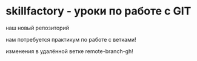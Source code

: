 # skillfactory - уроки по работе с GIT

наш новый репозиторий

нам потребуется практикум по работе с ветками!

изменения в удалённой ветке remote-branch-gh!
